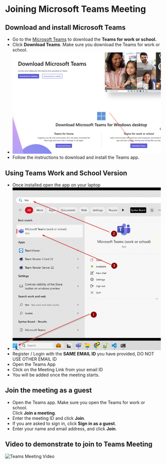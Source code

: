 # Joining Microsoft Teams Meeting

## Download and install Microsoft Teams
* Go to the [Microsoft Teams](https://www.microsoft.com/en-us/microsoft-teams/download-app) to download the **Teams for work or school.**
* Click **Download Teams**. Make sure you download the Teams for work or school.  
* ![Teams Download](./images/teamsdownload.png)
* Follow the instructions to download and install the Teams app.

## Using Teams Work and School Version
* Once installed open the app on your laptop
* ![Teams Download](./images/onceinstalled.png)
* Register / Login with the **SAME EMAIL ID** you have provided, DO NOT USE OTHER EMAIL ID
* Open the Teams App
* Click on the Meeting Link from your email ID
* You will be added once the meeting starts.

## Join the meeting as a guest
* Open the Teams app. Make sure you open the Teams for work or school.  
Click **Join a meeting**.
* Enter the meeting ID and click **Join**.
* If you are asked to sign in, click **Sign in as a guest**.
* Enter your name and email address, and click **Join**.

## Video to demonstrate to join to Teams Meeting
![Teams Meeting Video](https://www.youtube.com/watch?v=tfqcIjc3g94)
